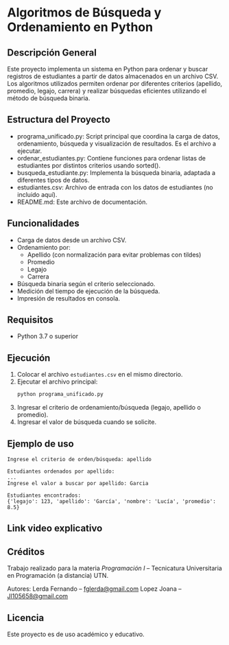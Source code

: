 # Algoritmos de Búsqueda y Ordenamiento en Python

## Descripción General

Este proyecto implementa un sistema en Python para ordenar y buscar registros de estudiantes a partir de datos almacenados en un archivo CSV. Los algoritmos utilizados permiten ordenar por diferentes criterios (apellido, promedio, legajo, carrera) y realizar búsquedas eficientes utilizando el método de búsqueda binaria.

## Estructura del Proyecto

- programa_unificado.py: Script principal que coordina la carga de datos, ordenamiento, búsqueda y visualización de resultados. Es el archivo a ejecutar.
- ordenar_estudiantes.py: Contiene funciones para ordenar listas de estudiantes por distintos criterios usando sorted().
- busqueda_estudiante.py: Implementa la búsqueda binaria, adaptada a diferentes tipos de datos.
- estudiantes.csv: Archivo de entrada con los datos de estudiantes (no incluido aquí).
- README.md: Este archivo de documentación.

## Funcionalidades

- Carga de datos desde un archivo CSV.
- Ordenamiento por:
  - Apellido (con normalización para evitar problemas con tildes)
  - Promedio
  - Legajo
  - Carrera
- Búsqueda binaria según el criterio seleccionado.
- Medición del tiempo de ejecución de la búsqueda.
- Impresión de resultados en consola.

## Requisitos

- Python 3.7 o superior

## Ejecución

1. Colocar el archivo `estudiantes.csv` en el mismo directorio.
2. Ejecutar el archivo principal:
   ```bash
   python programa_unificado.py
   ```
3. Ingresar el criterio de ordenamiento/búsqueda (legajo, apellido o promedio).
4. Ingresar el valor de búsqueda cuando se solicite.

## Ejemplo de uso

```
Ingrese el criterio de orden/búsqueda: apellido

Estudiantes ordenados por apellido:
...
Ingrese el valor a buscar por apellido: Garcia

Estudiantes encontrados:
{'legajo': 123, 'apellido': 'García', 'nombre': 'Lucía', 'promedio': 8.5}
```

## Link video explicativo


## Créditos

Trabajo realizado para la materia *Programación I* – Tecnicatura Universitaria en Programación (a distancia) UTN.

Autores:  Lerda Fernando – fglerda@gmail.com
          Lopez Joana – Jl105658@gmail.com 

## Licencia

Este proyecto es de uso académico y educativo.